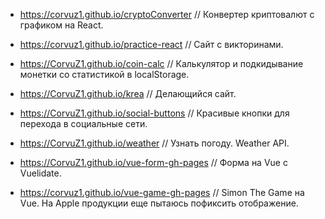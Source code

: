 * <https://corvuz1.github.io/cryptoConverter> // Конвертер криптовалют с графиком на React.  

* <https://corvuz1.github.io/practice-react> //  Сайт с викторинами.  

* <https://CorvuZ1.github.io/coin-calc> // Калькулятор и подкидывание монетки со статистикой в localStorage.  

* <https://CorvuZ1.github.io/krea> // Делающийся сайт.  

* <https://CorvuZ1.github.io/social-buttons> // Красивые кнопки для перехода в социальные сети.  

* <https://CorvuZ1.github.io/weather> // Узнать погоду. Weather API.  

* <https://CorvuZ1.github.io/vue-form-gh-pages> // Форма на Vue с Vuelidate.  

* <https://corvuz1.github.io/vue-game-gh-pages> // Simon The Game на Vue. На Apple продукции еще пытаюсь пофиксить отображение.


